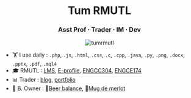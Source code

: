 <h1 align="center">Tum RMUTL</h1>
<h3 align="center">Asst Prof · Trader · IM · Dev</h3>

<p align="center"> <img src="https://komarev.com/ghpvc/?username=tumrmutl&label=Profile%20views&color=0e75b6&style=flat" alt="tumrmutl" /> </p>

- 🏋️ I use daily : `.php`, `.js`, `.html`, `.css`, `.c`, `.cpp`, `.java`, `.py`, `.png`, `.docx`, `.pptx`, `.pdf`, `.mql4`
- 🎓 RMUTL : [LMS](https://lms.rmutl.ac.th/teachers/detail/24002453439513437/5fd51c39cb8f05637cb8e96df6ec9392edb3ec16ea62666620cda4fd8f8b3e72), [E-profile](https://e-profile.rmutl.ac.th/profile/mr.kittinan), [ENGCC304](https://github.com/tumrmutl/ENGCC304-Computer-Programming), [ENGCE174](https://github.com/tumrmutl/ENGCE174-Object-Oriented-Programming)
- 📊 Trader : [blog](https://www.thailandfxwarrior.com), [portfolio](https://www.forexfactory.com/tumlungaen)
- 📍 B. Owner : 🍻[Beer balance](https://www.facebook.com/beerbalance159), 🍷[Mug de merlot](https://www.facebook.com/mugdemerlot)
